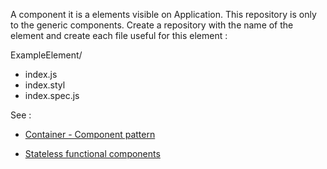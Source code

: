 A component it is a elements visible on Application.
This repository is only to the generic components.
Create a repository with the name of the element and create each file useful
for this element :

ExampleElement/
 - index.js
 - index.styl
 - index.spec.js


See :

-  [Container - Component pattern](https://medium.com/@learnreact/container-components-c0e67432e005#.riynoq0lv)

- [Stateless functional components](https://facebook.github.io/react/blog/2015/10/07/react-v0.14.html#stateless-functional-components)

